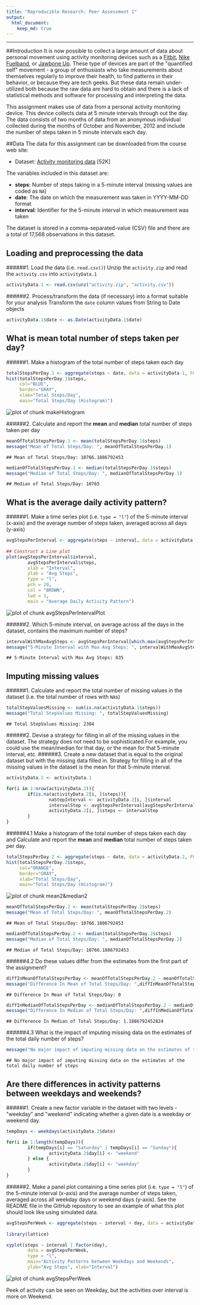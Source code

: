 ```yaml
---
title: "Reproducible Research: Peer Assessment 1"
output: 
  html_document: 
    keep_md: true
---
```

- - -
##Introduction
It is now possible to collect a large amount of data about personal movement using activity monitoring devices such as a [Fitbit](http://www.fitbit.com/), [Nike Fuelband](http://www.nike.com/us/en_us/c/nikeplus-fuelband), or [Jawbone Up](https://jawbone.com/up). These type of devices are part of the "quantified self" movement - a group of enthusiasts who take measurements about themselves regularly to improve their health, to find patterns in their behavior, or because they are tech geeks. But these data remain under-utilized both because the raw data are hard to obtain and there is a lack of statistical methods and software for processing and interpreting the data.

This assignment makes use of data from a personal activity monitoring device. This device collects data at 5 minute intervals through out the day. The data consists of two months of data from an anonymous individual collected during the months of October and November, 2012 and include the number of steps taken in 5 minute intervals each day.

##Data
The data for this assignment can be downloaded from the course web site:

- Dataset: [Activity monitoring data](https://d396qusza40orc.cloudfront.net/repdata%2Fdata%2Factivity.zip) [52K]
        
The variables included in this dataset are:

- **steps**: Number of steps taking in a 5-minute interval (missing values are coded as `NA`)
- **date**: The date on which the measurement was taken in YYYY-MM-DD format
- **interval**: Identifier for the 5-minute interval in which measurement was taken

The dataset is stored in a comma-separated-value (CSV) file and there are a total of 17,568 observations in this dataset.



## Loading and preprocessing the data
######1. Load the data (i.e. `read.csv()`)
Unzip the `activity.zip` and read the `activity.csv` into `activityData.1`

```r
activityData.1 <- read.csv(unz("activity.zip", "activity.csv"))
```

######2. Process/transform the data (if necessary) into a format suitable for your analysis
Transform the `date` column values from String to Date objects

```r
activityData.1$date <- as.Date(activityData.1$date)
```

## What is mean total number of steps taken per day?
######1. Make a histogram of the total number of steps taken each day

```r
totalStepsPerDay.1 <- aggregate(steps ~ date, data = activityData.1, FUN = sum, na.rm = TRUE)
hist(totalStepsPerDay.1$steps, 
     col="BLUE", 
     border="GRAY", 
     xlab="Total Steps/Day", 
     main="Total Steps/Day (Histogram)")
```

![plot of chunk makeHistogram](figure/makeHistogram.png) 

######2. Calculate and report the **mean** and **median** total number of steps taken per day

```r
meanOfTotalStepsPerDay.1 <- mean(totalStepsPerDay.1$steps)
message("Mean of Total Steps/Day: ", meanOfTotalStepsPerDay.1)
```

```
## Mean of Total Steps/Day: 10766.1886792453
```

```r
medianOfTotalStepsPerDay.1 <- median(totalStepsPerDay.1$steps)
message("Median of Total Steps/Day: ", medianOfTotalStepsPerDay.1)
```

```
## Median of Total Steps/Day: 10765
```

## What is the average daily activity pattern?
######1. Make a time series plot (i.e. `type = "l"`) of the 5-minute interval (x-axis) and the average number of steps taken, averaged across all days (y-axis)

```r
avgStepsPerInterval <- aggregate(steps ~ interval, data = activityData.1, FUN = mean, na.rm = TRUE)
        
## Construct a Line plot
plot(avgStepsPerInterval$interval, 
        avgStepsPerInterval$steps, 
        xlab = "Interval", 
        ylab = "Avg Steps",
        type = "l", 
        pch = 20, 
        col = "BROWN", 
        lwd = 1, 
        main = "Average Daily Activity Pattern")
```

![plot of chunk avgStepsPerIntervalPlot](figure/avgStepsPerIntervalPlot.png) 

######2. Which 5-minute interval, on average across all the days in the dataset, contains the maximum number of steps?

```r
intervalWithMaxAvgSteps <- avgStepsPerInterval[which.max(avgStepsPerInterval$steps), ]$interval
message("5-Minute Interval with Max Avg Steps: ", intervalWithMaxAvgSteps)
```

```
## 5-Minute Interval with Max Avg Steps: 835
```

## Imputing missing values
######1. Calculate and report the total number of missing values in the dataset (i.e. the total number of rows with `NA`s)

```r
totalStepValuesMissing <- sum(is.na(activityData.1$steps))
message("Total StepValues Missing: ", totalStepValuesMissing)
```

```
## Total StepValues Missing: 2304
```

######2. Devise a strategy for filling in all of the missing values in the dataset. The strategy does not need to be sophisticated.For example, you could use the mean/median for that day, or the mean for that 5-minute interval, etc.
######3. Create a new dataset that is equal to the original dataset but with the missing data filled in.
Strategy for filling in all of the missing values in the dataset is the mean for that 5-minute interval.

```r
activityData.2 <- activityData.1

for(i in 1:nrow(activityData.2)){
        if(is.na(activityData.2[i, ]$steps)){
                naStepInterval <- activityData.2[i, ]$interval                        
                intervalStep <- avgStepsPerInterval[avgStepsPerInterval$interval == naStepInterval, ]$steps
                activityData.2[i, ]$steps <- intervalStep
        }
}
```

######4.1 Make a histogram of the total number of steps taken each day and Calculate and report the **mean** and **median** total number of steps taken per day. 

```r
totalStepsPerDay.2 <- aggregate(steps ~ date, data = activityData.2, FUN = sum, na.rm = TRUE)
hist(totalStepsPerDay.2$steps,
     col="ORANGE", 
     border="GRAY", 
     xlab="Total Steps/Day", 
     main="Total Steps/Day (Histogram)")
```

![plot of chunk mean2&median2](figure/mean2&median2.png) 

```r
meanOfTotalStepsPerDay.2 <- mean(totalStepsPerDay.2$steps)
message("Mean of Total Steps/Day: ", meanOfTotalStepsPerDay.2)
```

```
## Mean of Total Steps/Day: 10766.1886792453
```

```r
medianOfTotalStepsPerDay.2 <- median(totalStepsPerDay.2$steps)
message("Median of Total Steps/Day: ", medianOfTotalStepsPerDay.2)
```

```
## Median of Total Steps/Day: 10766.1886792453
```

######4.2 Do these values differ from the estimates from the first part of the assignment? 

```r
diffInMeanOfTotalStepsPerDay <- meanOfTotalStepsPerDay.2 - meanOfTotalStepsPerDay.1
message("Difference In Mean of Total Steps/Day: ",diffInMeanOfTotalStepsPerDay)
```

```
## Difference In Mean of Total Steps/Day: 0
```

```r
diffInMedianOfTotalStepsPerDay <- medianOfTotalStepsPerDay.2 - medianOfTotalStepsPerDay.1
message("Difference In Median of Total Steps/Day: ",diffInMedianOfTotalStepsPerDay)
```

```
## Difference In Median of Total Steps/Day: 1.1886792452824
```

######4.3 What is the impact of imputing missing data on the estimates of the total daily number of steps?

```r
message("No major impact of imputing missing data on the estimates of the total daily number of steps")
```

```
## No major impact of imputing missing data on the estimates of the total daily number of steps
```

## Are there differences in activity patterns between weekdays and weekends?
######1. Create a new factor variable in the dataset with two levels - "weekday" and "weekend" indicating whether a given date is a weekday or weekend day.        

```r
tempDays <- weekdays(activityData.2$date)

for(i in 1:length(tempDays)){
        if(tempDays[i] == "Saturday" | tempDays[i] == "Sunday"){
                activityData.2$day[i] <- "weekend"
        } else {
                activityData.2$day[i] <- "weekday"
        }
}
```

######2. Make a panel plot containing a time series plot (i.e. `type = "l"`) of the 5-minute interval (x-axis) and the average number of steps taken, averaged across all weekday days or weekend days (y-axis). See the README file in the GitHub repository to see an example of what this plot should look like using simulated data.

```r
avgStepsPerWeek <- aggregate(steps ~ interval + day, data = activityData.2, FUN = mean, na.rm = TRUE)
        
library(lattice)

xyplot(steps ~ interval | factor(day), 
        data = avgStepsPerWeek,
        type = "l",
        main="Activity Patterns between Weekdays and Weekends", 
        ylab="Avg Steps", xlab="Interval")
```

![plot of chunk avgStepsPerWeek](figure/avgStepsPerWeek.png) 

Peek of activity can be seen on Weekday, but the activities over interval is more on Weekend.
